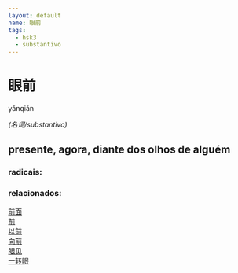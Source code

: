 ```yaml
--- 
layout: default
name: 眼前 
tags: 
  - hsk3
  - substantivo
--- 
```

# 眼前 
yǎnqián  
 
*(名词/substantivo)*  
## presente, agora, diante dos olhos de alguém 
### radicais: 
### relacionados: 
[前面](/zhengshidu/hsk3/前面)  
[前](/zhengshidu/hsk1/前)  
[以前](/zhengshidu/hsk2/以前)  
[向前](/zhengshidu/hsk5/向前)  
[眼见](/zhengshidu/outras/眼见)  
[一转眼](/zhengshidu/outras/一转眼)  
